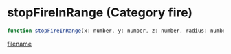 # stopFireInRange (Category fire)

```js
function stopFireInRange(x: number, y: number, z: number, radius: number): void
```

[filename](stopFireInRange_m.md ':include')